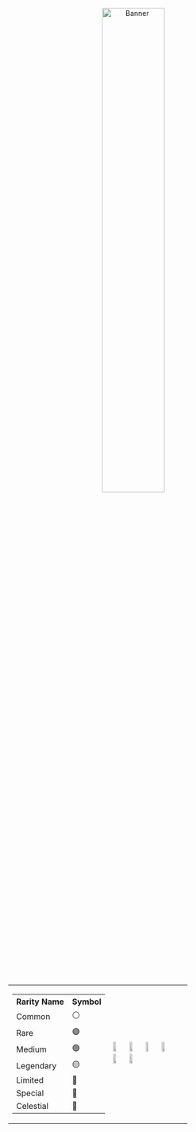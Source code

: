 <p align="center">
  <a href="https://t.me/lrithyll">
    <img src="https://cdn.yuna0x0.com/yuna/img/72408310_p5.webp" alt="Banner" width="50%">
  </a>
</p>
<table>
  <tr>
    <td>
      <table>
        <tr>
          <th>Rarity Name</th><th>Symbol</th>
        </tr>
        <tr><td>Common</td><td>⚪️</td></tr>
        <tr><td>Rare</td><td>🟣</td></tr>
        <tr><td>Medium</td><td>🟢</td></tr>
        <tr><td>Legendary</td><td>🟡</td></tr>
        <tr><td>Limited</td><td>🔮</td></tr>
        <tr><td>Special</td><td>💮</td></tr>
        <tr><td>Celestial</td><td>🎐</td></tr>
      </table>
    </td>
    <td>
      <img src="https://github.com/innng/innng/assets/26755058/5e0ce0fb-c544-4f8c-a307-5849165746d0" width="20%"/>
      <img src="https://github.com/innng/innng/assets/26755058/5e0ce0fb-c544-4f8c-a307-5849165746d0" width="20%"/>
      <img src="https://github.com/innng/innng/assets/26755058/5e0ce0fb-c544-4f8c-a307-5849165746d0" width="20%"/>
      <img src="https://github.com/innng/innng/assets/26755058/5e0ce0fb-c544-4f8c-a307-5849165746d0" width="20%"/>
      <img src="https://github.com/innng/innng/assets/26755058/5e0ce0fb-c544-4f8c-a307-5849165746d0" width="20%"/>
      <img src="https://github.com/innng/innng/assets/26755058/5e0ce0fb-c544-4f8c-a307-5849165746d0" width="20%"/>
    </td>
  </tr>
</table>
